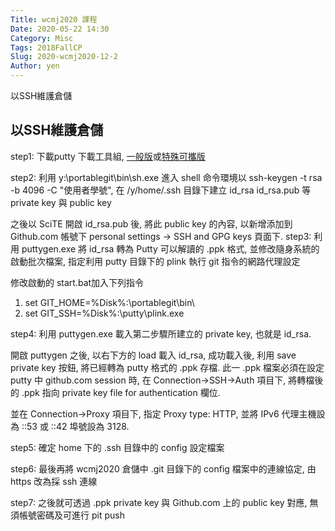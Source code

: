 ```yaml
---
Title: wcmj2020 課程
Date: 2020-05-22 14:30
Category: Misc
Tags: 2018FallCP
Slug: 2020-wcmj2020-12-2
Author: yen
---
```

以SSH維護倉儲


<!--PELICAN_END_SUMMARY -->
以SSH維護倉儲
----
step1: 下載putty 下載工具組, [一般版]或[特殊可攜版]

step2: 利用 y:\portablegit\bin\sh.exe 進入 shell 命令環境以 ssh-keygen -t rsa -b 4096 -C "使用者學號", 在 /y/home/.ssh 目錄下建立 id_rsa  id_rsa.pub 等 private key 與 public key

之後以 SciTE 開啟 id_rsa.pub 後, 將此 public key 的內容, 以新增添加到 Github.com 帳號下 personal settings -> SSH and GPG keys 頁面下.
step3: 利用 puttygen.exe 將 id_rsa 轉為 Putty 可以解讀的 .ppk 格式, 並修改隨身系統的啟動批次檔案, 指定利用 putty 目錄下的 plink 執行 git 指令的網路代理設定

修改啟動的  start.bat加入下列指令
1. set GIT_HOME=%Disk%:\portablegit\bin\
2. set GIT_SSH=%Disk%:\putty\plink.exe
 
step4: 利用 puttygen.exe 載入第二步驟所建立的 private key, 也就是 id_rsa.

開啟 puttygen 之後, 以右下方的 load 載入 id_rsa, 成功載入後, 利用 save private key 按鈕, 將已經轉為 putty 格式的 .ppk 存檔. 此一 .ppk 檔案必須在設定 putty 中 github.com session 時, 在 Connection->SSH->Auth 項目下, 將轉檔後的 .ppk 指向 private key file for authentication 欄位.
 
並在 Connection->Proxy 項目下, 指定 Proxy type: HTTP, 並將 IPv6 代理主機設為 ::53 或 ::42 埠號設為 3128.

step5: 確定 home 下的 .ssh 目錄中的 config 設定檔案

step6: 最後再將 wcmj2020 倉儲中 .git 目錄下的 config 檔案中的連線協定, 由 https 改為採 ssh 連線

step7: 之後就可透過 .ppk private key 與 Github.com 上的 public key 對應, 無須帳號密碼及可進行 pit push 

[一般版]: https://www.chiark.greenend.org.uk/~sgtatham/putty/
[特殊可攜版]: http://jakub.kotrla.net/putty/ 
